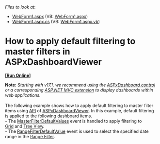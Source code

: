 <!-- default file list -->
*Files to look at*:

* [WebForm1.aspx](./CS/Dashboard_MFDefaultValues/WebForm1.aspx) (VB: [WebForm1.aspx](./VB/Dashboard_MFDefaultValues/WebForm1.aspx))
* [WebForm1.aspx.cs](./CS/Dashboard_MFDefaultValues/WebForm1.aspx.cs) (VB: [WebForm1.aspx.vb](./VB/Dashboard_MFDefaultValues/WebForm1.aspx.vb))
<!-- default file list end -->
# How to apply default filtering to master filters in ASPxDashboardViewer
<!-- run online -->
**[[Run Online]](https://codecentral.devexpress.com/t329519)**
<!-- run online end -->


<strong>Note:</strong> <em>Starting with v17.1, we recommend using the <a href="https://documentation.devexpress.com/Dashboard/CustomDocument16976.aspx">ASPxDashboard control</a> or a corresponding <a href="https://documentation.devexpress.com/Dashboard/CustomDocument16977.aspx">ASP.NET MVC extension</a> to display dashboards within web applications.</em><br><br>The following example shows how to apply default filtering to master filter items using <a href="https://documentation.devexpress.com/#Dashboard/DevExpressDashboardWebASPxDashboardViewerMembersTopicAll">API</a> of <a href="https://documentation.devexpress.com/#Dashboard/clsDevExpressDashboardWebASPxDashboardViewertopic">ASPxDashboardViewer</a>. In this example, default filtering is applied to the following dashboard items.<br>- The <a href="https://documentation.devexpress.com/#Dashboard/DevExpressDashboardWebASPxDashboardViewer_MasterFilterDefaultValuestopic">MasterFilterDefaultValues</a> event is handled to apply filtering to <a href="https://documentation.devexpress.com/#Dashboard/CustomDocument15150">Grid</a> and <a href="https://documentation.devexpress.com/#Dashboard/CustomDocument17659">Tree View</a>.<br>- The <a href="https://documentation.devexpress.com/#Dashboard/DevExpressDashboardWebASPxDashboardViewer_RangeFilterDefaultValuetopic">RangeFilterDefaultValue</a> event is used to select the specified date range in the <a href="https://documentation.devexpress.com/#Dashboard/CustomDocument15265">Range Filter</a>.

<br/>


